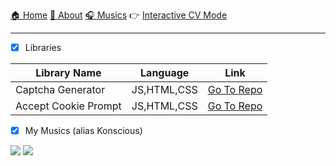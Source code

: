 

 [🏠 Home](https://neupanekushal.com.np/) [ 💬 About](https://neupanekushal.com.np/#about "About") [🎧 Musics](https://www.youtube.com/channel/UCAxqM9yATOsGUNAB8-8MyYw "Videos")
  👉 [Interactive CV Mode](https://neupanekushal.com.np/#cvMode "Interactive CV Mode")

---------------------
- [x] Libraries

| Library Name | Language | Link
|-------------------|----|----------------------------------------------|
| Captcha Generator | JS,HTML,CSS | [Go To Repo](https://github.com/kushalcodes/captcha-gen-js)
| Accept Cookie Prompt | JS,HTML,CSS | [Go To Repo](https://github.com/kushalcodes/accept-cookie-js)

- [x]  My Musics (alias Konscious)

<a href="https://www.youtube.com/watch?v=Sw1hjo4bV4g" title="Konscious - Cosmos"><img src="https://i.ytimg.com/an_webp/-A1Ctu3BSFM/mqdefault_6s.webp?du=3000&sqp=CJikjYUG&rs=AOn4CLCiEGvgKYA2b4rO53Z0dMzg_0DMNg" /></a>
<a href="https://www.youtube.com/watch?v=vVyfpYVJbz0" title="Konscious - Fantasy"><img src="https://i.ytimg.com/an_webp/vVyfpYVJbz0/mqdefault_6s.webp?du=3000&sqp=CJCxjYUG&rs=AOn4CLCE-Og7AzwPYKfVOQsac6NPNPFjAA" /></a> 

